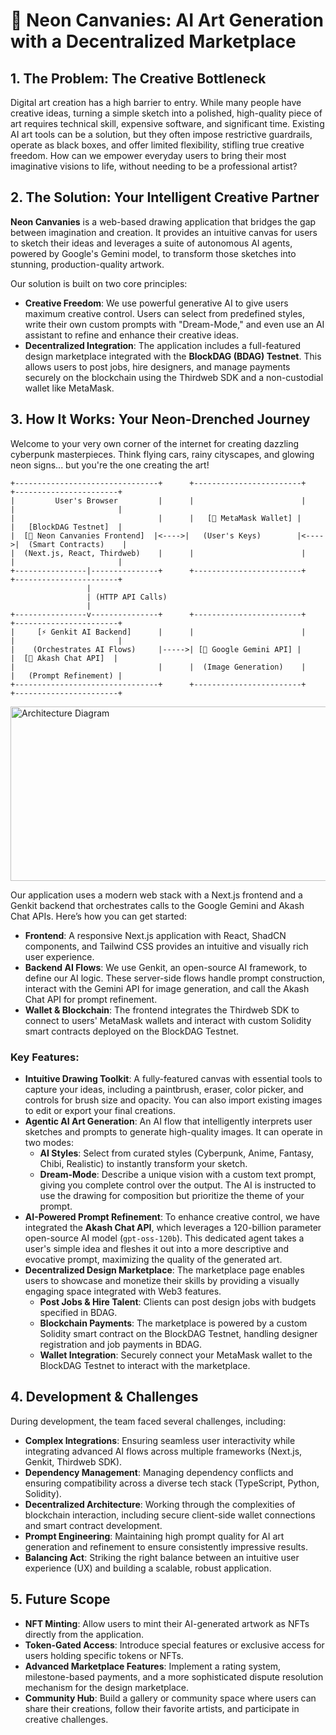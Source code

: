 # 🎨 Neon Canvanies: AI Art Generation with a Decentralized Marketplace

## 1. The Problem: The Creative Bottleneck

Digital art creation has a high barrier to entry. While many people have creative ideas, turning a simple sketch into a polished, high-quality piece of art requires technical skill, expensive software, and significant time. Existing AI art tools can be a solution, but they often impose restrictive guardrails, operate as black boxes, and offer limited flexibility, stifling true creative freedom. How can we empower everyday users to bring their most imaginative visions to life, without needing to be a professional artist?

## 2. The Solution: Your Intelligent Creative Partner

**Neon Canvanies** is a web-based drawing application that bridges the gap between imagination and creation. It provides an intuitive canvas for users to sketch their ideas and leverages a suite of autonomous AI agents, powered by Google's Gemini model, to transform those sketches into stunning, production-quality artwork.

Our solution is built on two core principles:
*   **Creative Freedom**: We use powerful generative AI to give users maximum creative control. Users can select from predefined styles, write their own custom prompts with "Dream-Mode," and even use an AI assistant to refine and enhance their creative ideas.
*   **Decentralized Integration**: The application includes a full-featured design marketplace integrated with the **BlockDAG (BDAG) Testnet**. This allows users to post jobs, hire designers, and manage payments securely on the blockchain using the Thirdweb SDK and a non-custodial wallet like MetaMask.

## 3. How It Works: Your Neon-Drenched Journey

Welcome to your very own corner of the internet for creating dazzling cyberpunk masterpieces. Think flying cars, rainy cityscapes, and glowing neon signs... but you're the one creating the art!

```ascii
+--------------------------------+      +------------------------+      +-----------------------+
|         User's Browser         |      |                        |      |                       |
|                                |      |   [🦊 MetaMask Wallet] |      |   [BlockDAG Testnet]  |
|  [🎨 Neon Canvanies Frontend]  |<---->|   (User's Keys)        |<---->|  (Smart Contracts)    |
|  (Next.js, React, Thirdweb)    |      |                        |      |                       |
+----------------|---------------+      +------------------------+      +-----------------------+
                 |
                 | (HTTP API Calls)
                 |
+----------------v---------------+      +------------------------+      +-----------------------+
|     [⚡ Genkit AI Backend]      |      |                        |      |                       |
|    (Orchestrates AI Flows)     |----->| [🤖 Google Gemini API] |      |  [🧠 Akash Chat API]  |
|                                |      |  (Image Generation)    |      |   (Prompt Refinement) |
+--------------------------------+      +------------------------+      +-----------------------+

```

<img width="512" height="279" alt="Architecture Diagram" src="https://github.com/user-attachments/assets/09b5760c-bc68-4ae1-822a-df35b5d10a78" />

Our application uses a modern web stack with a Next.js frontend and a Genkit backend that orchestrates calls to the Google Gemini and Akash Chat APIs. Here’s how you can get started:

*   **Frontend**: A responsive Next.js application with React, ShadCN components, and Tailwind CSS provides an intuitive and visually rich user experience.
*   **Backend AI Flows**: We use Genkit, an open-source AI framework, to define our AI logic. These server-side flows handle prompt construction, interact with the Gemini API for image generation, and call the Akash Chat API for prompt refinement.
*   **Wallet & Blockchain**: The frontend integrates the Thirdweb SDK to connect to users' MetaMask wallets and interact with custom Solidity smart contracts deployed on the BlockDAG Testnet.

### Key Features:

*   **Intuitive Drawing Toolkit**: A fully-featured canvas with essential tools to capture your ideas, including a paintbrush, eraser, color picker, and controls for brush size and opacity. You can also import existing images to edit or export your final creations.
*   **Agentic AI Art Generation**: An AI flow that intelligently interprets user sketches and prompts to generate high-quality images. It can operate in two modes:
    *   **AI Styles**: Select from curated styles (Cyberpunk, Anime, Fantasy, Chibi, Realistic) to instantly transform your sketch.
    *   **Dream-Mode**: Describe a unique vision with a custom text prompt, giving you complete control over the output. The AI is instructed to use the drawing for composition but prioritize the theme of your prompt.
*   **AI-Powered Prompt Refinement**: To enhance creative control, we have integrated the **Akash Chat API**, which leverages a 120-billion parameter open-source AI model (`gpt-oss-120b`). This dedicated agent takes a user's simple idea and fleshes it out into a more descriptive and evocative prompt, maximizing the quality of the generated art.
*   **Decentralized Design Marketplace**: The marketplace page enables users to showcase and monetize their skills by providing a visually engaging space integrated with Web3 features.
    *   **Post Jobs & Hire Talent**: Clients can post design jobs with budgets specified in BDAG.
    *   **Blockchain Payments**: The marketplace is powered by a custom Solidity smart contract on the BlockDAG Testnet, handling designer registration and job payments in BDAG.
    *   **Wallet Integration**: Securely connect your MetaMask wallet to the BlockDAG Testnet to interact with the marketplace.

## 4. Development & Challenges

During development, the team faced several challenges, including:
*   **Complex Integrations**: Ensuring seamless user interactivity while integrating advanced AI flows across multiple frameworks (Next.js, Genkit, Thirdweb SDK).
*   **Dependency Management**: Managing dependency conflicts and ensuring compatibility across a diverse tech stack (TypeScript, Python, Solidity).
*   **Decentralized Architecture**: Working through the complexities of blockchain interaction, including secure client-side wallet connections and smart contract development.
*   **Prompt Engineering**: Maintaining high prompt quality for AI art generation and refinement to ensure consistently impressive results.
*   **Balancing Act**: Striking the right balance between an intuitive user experience (UX) and building a scalable, robust application.

## 5. Future Scope

*   **NFT Minting**: Allow users to mint their AI-generated artwork as NFTs directly from the application.
*   **Token-Gated Access**: Introduce special features or exclusive access for users holding specific tokens or NFTs.
*   **Advanced Marketplace Features**: Implement a rating system, milestone-based payments, and a more sophisticated dispute resolution mechanism for the design marketplace.
*   **Community Hub**: Build a gallery or community space where users can share their creations, follow their favorite artists, and participate in creative challenges.
